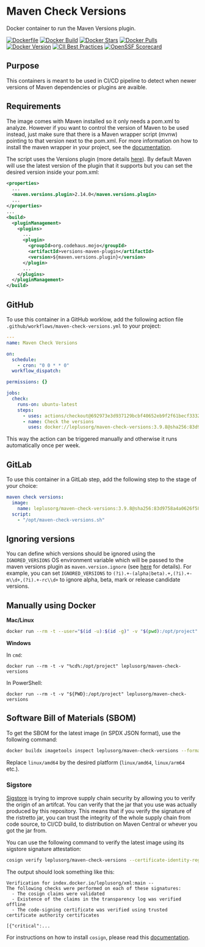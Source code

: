# Maven Check Versions

Docker container to run the Maven Versions plugin.

[![Dockerfile](https://img.shields.io/badge/GitHub-Dockerfile-blue)](https://github.com/leplusorg/docker-maven-check-versions/blob/main/maven-check-versions/Dockerfile)
[![Docker Build](https://github.com/leplusorg/docker-maven-check-versions/workflows/Docker/badge.svg)](https://github.com/leplusorg/docker-maven-check-versions/actions?query=workflow:"Docker")
[![Docker Stars](https://img.shields.io/docker/stars/leplusorg/maven-check-versions)](https://hub.docker.com/r/leplusorg/maven-check-versions)
[![Docker Pulls](https://img.shields.io/docker/pulls/leplusorg/maven-check-versions)](https://hub.docker.com/r/leplusorg/maven-check-versions)
[![Docker Version](https://img.shields.io/docker/v/leplusorg/maven-check-versions?sort=semver)](https://hub.docker.com/r/leplusorg/maven-check-versions)
[![CII Best Practices](https://bestpractices.coreinfrastructure.org/projects/10080/badge)](https://bestpractices.coreinfrastructure.org/projects/10080)
[![OpenSSF Scorecard](https://api.securityscorecards.dev/projects/github.com/leplusorg/docker-maven-check-versions/badge)](https://securityscorecards.dev/viewer/?uri=github.com/leplusorg/docker-maven-check-versions)

## Purpose

This containers is meant to be used in CI/CD pipeline to detect when newer versions of Maven dependencies or plugins are avaible.

## Requirements

The image comes with Maven installed so it only needs a pom.xml to analyze. However if you want to control the version of Maven to be used instead, just make sure that there is a Maven wrapper script (mvnw) pointing to that version next to the pom.xml. For more information on how to install the maven wrapper in your project, see the [documentation](https://maven.apache.org/wrapper/).

The script uses the Versions plugin (more details [here](https://www.mojohaus.org/versions-maven-plugin/)). By default Maven will use the latest version of the plugin that it supports but you can set the desired version inside your pom.xml:

```xml
<properties>
  ...
  <maven.versions.plugin>2.14.0</maven.versions.plugin>
  ...
</properties>
...
<build>
  <pluginManagement>
    <plugins>
      ...
      <plugin>
        <groupId>org.codehaus.mojo</groupId>
        <artifactId>versions-maven-plugin</artifactId>
        <version>${maven.versions.plugin}</version>
      </plugin>
      ...
    </plugins>
  </pluginManagement>
</build>
```

## GitHub

To use this container in a GitHub worklow, add the following action file `.github/workflows/maven-check-versions.yml` to your project:

```yaml
---
name: Maven Check Versions

on:
  schedule:
    - cron: "0 0 * * 0"
  workflow_dispatch:

permissions: {}

jobs:
  check:
    runs-on: ubuntu-latest
    steps:
      - uses: actions/checkout@692973e3d937129bcbf40652eb9f2f61becf3332 # v4.1.7
      - name: Check the versions
        uses: docker://leplusorg/maven-check-versions:3.9.8@sha256:83d9758a4a0626f58376924c602919f14a782aa49e5e2bfb86de1f797de16cdd
```

This way the action can be triggered manually and otherwise it runs
automatically once per week.

## GitLab

To use this container in a GitLab step, add the following step to the stage of your choice:

```yaml
maven check versions:
  image:
    name: leplusorg/maven-check-versions:3.9.8@sha256:83d9758a4a0626f58376924c602919f14a782aa49e5e2bfb86de1f797de16cdd
  script:
    - "/opt/maven-check-versions.sh"
```

## Ignoring versions

You can define which versions should be ignored using the
`IGNORED_VERSIONS` OS environment variable which will be passed to the
maven versions plugin as `maven.version.ignore` (see
[here](https://www.mojohaus.org/versions/versions-maven-plugin/version-rules.html#Using_the_maven.version.ignore_property)
for details). For example, you can set `IGNORED_VERSIONS` to
`(?i).+-(alpha|beta).+,(?i).+-m\\d+,(?i).+-rc\\d+` to ignore alpha,
beta, mark or release candidate versions.

## Manually using Docker

**Mac/Linux**

```bash
docker run --rm -t --user="$(id -u):$(id -g)" -v "$(pwd):/opt/project" leplusorg/maven-check-versions
```

**Windows**

In `cmd`:

```batch
docker run --rm -t -v "%cd%:/opt/project" leplusorg/maven-check-versions
```

In PowerShell:

```pwsh
docker run --rm -t -v "${PWD}:/opt/project" leplusorg/maven-check-versions
```

## Software Bill of Materials (SBOM)

To get the SBOM for the latest image (in SPDX JSON format), use the
following command:

```bash
docker buildx imagetools inspect leplusorg/maven-check-versions --format '{{ json (index .SBOM "linux/amd64").SPDX }}'
```

Replace `linux/amd64` by the desired platform (`linux/amd64`, `linux/arm64` etc.).

### Sigstore

[Sigstore](https://docs.sigstore.dev) is trying to improve supply
chain security by allowing you to verify the origin of an
artifcat. You can verify that the jar that you use was actually
produced by this repository. This means that if you verify the
signature of the ristretto jar, you can trust the integrity of the
whole supply chain from code source, to CI/CD build, to distribution
on Maven Central or whever you got the jar from.

You can use the following command to verify the latest image using its
sigstore signature attestation:

```bash
cosign verify leplusorg/maven-check-versions --certificate-identity-regexp 'https://github\.com/leplusorg/docker-maven-check-versions/\.github/workflows/.+' --certificate-oidc-issuer 'https://token.actions.githubusercontent.com'
```

The output should look something like this:

```text
Verification for index.docker.io/leplusorg/xml:main --
The following checks were performed on each of these signatures:
  - The cosign claims were validated
  - Existence of the claims in the transparency log was verified offline
  - The code-signing certificate was verified using trusted certificate authority certificates

[{"critical":...
```

For instructions on how to install `cosign`, please read this [documentation](https://docs.sigstore.dev/cosign/system_config/installation/).
